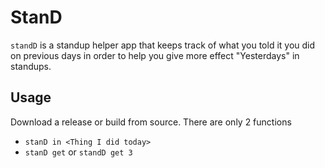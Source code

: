 # StanD

`standD` is a standup helper app that keeps track of what you told it you did on previous days in order to help you give more effect "Yesterdays" in standups.

## Usage

Download a release or build from source. There are only 2 functions

- `stanD in <Thing I did today>`
- `stanD get` or `standD get 3`
